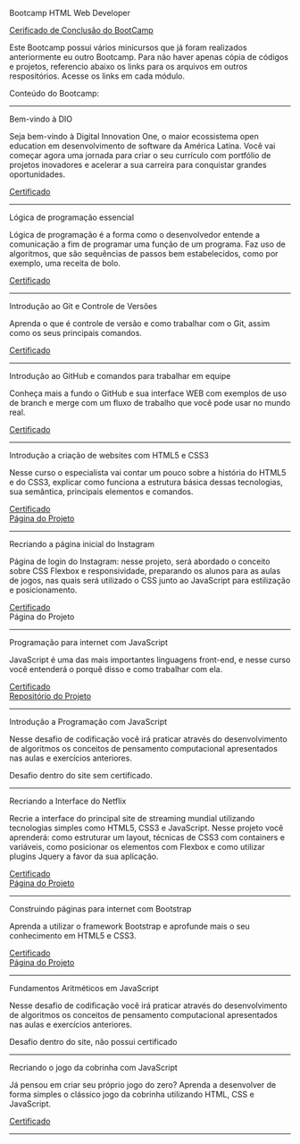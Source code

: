 Bootcamp HTML Web Developer

<a href="https://certificates.digitalinnovation.one/47876B54">Cerificado de Conclusão do BootCamp</a>

Este Bootcamp possui vários minicursos que já foram realizados anteriormente eu outro Bootcamp.
Para não haver apenas cópia de códigos e projetos, referencio abaixo os links para os arquivos em outros respositórios. Acesse os links em cada módulo.


Conteúdo do Bootcamp: 

***

Bem-vindo à DIO

Seja bem-vindo à Digital Innovation One, o maior ecossistema open education em desenvolvimento de software da América Latina. Você vai começar agora uma jornada para criar o seu currículo com portfólio de projetos inovadores e acelerar a sua carreira para conquistar grandes oportunidades.

<a href="https://certificates.digitalinnovation.one/80567A68">Certificado</a>

-----------------------------------------------------------------------

Lógica de programação essencial

Lógica de programação é a forma como o desenvolvedor entende a comunicação a fim de programar uma função de um programa. Faz uso de algoritmos, que são sequências de passos bem estabelecidos, como por exemplo, uma receita de bolo.

<a href="https://certificates.digitalinnovation.one/ED57AF2A">Certificado</a>

-----------------------------------------------------------------------

Introdução ao Git e Controle de Versões

Aprenda o que é controle de versão e como trabalhar com o Git, assim como os seus principais comandos.

<a href="https://certificates.digitalinnovation.one/0203A699">Certificado</a>

-----------------------------------------------------------------------

Introdução ao GitHub e comandos para trabalhar em equipe

Conheça mais a fundo o GitHub e sua interface WEB com exemplos de uso de branch e merge com um fluxo de trabalho que você pode usar no mundo real.

<a href="https://certificates.digitalinnovation.one/47DA6EFF">Certificado</a>

-----------------------------------------------------------------------

Introdução a criação de websites com HTML5 e CSS3

Nesse curso o especialista vai contar um pouco sobre a história do HTML5 e do CSS3, explicar como funciona a estrutura básica dessas tecnologias, sua semântica, principais elementos e comandos.

<a href="https://certificates.digitalinnovation.one/C45A3FE1">Certificado</a><br>
<a href="https://staelsabrina.github.io/BootCamp_JavaScript_Game_Developer/int_html_css/index.html">Página do Projeto</a>

-----------------------------------------------------------------------

Recriando a página inicial do Instagram

Página de login do Instagram: nesse projeto, será abordado o conceito sobre CSS Flexbox e responsividade, preparando os alunos para as aulas de jogos, nas quais será utilizado o CSS junto ao JavaScript para estilização e posicionamento.

<a href="https://certificates.digitalinnovation.one/F81BEDF8">Certificado</a><br>
<h href="https://staelsabrina.github.io/BootCamp_JavaScript_Game_Developer/ProjetoPaginaInicialdoInstagram/index.html">Página do Projeto</a>

-----------------------------------------------------------------------

Programação para internet com JavaScript

JavaScript é uma das mais importantes linguagens front-end, e nesse curso você entenderá o porquê disso e como trabalhar com ela.

<a href="https://certificates.digitalinnovation.one/19F5FE7A">Certificado</a><br>
<a href="https://github.com/staelsabrina/BootCamp_JavaScript_Game_Developer/tree/master/introducao_javascript">Repositório do Projeto</a>

-----------------------------------------------------------------------

Introdução a Programação com JavaScript

Nesse desafio de codificação você irá praticar através do desenvolvimento de algoritmos os conceitos de pensamento computacional apresentados nas aulas e exercícios anteriores.

Desafio dentro do site sem certificado. 

-----------------------------------------------------------------------

Recriando a Interface do Netflix

Recrie a interface do principal site de streaming mundial utilizando tecnologias simples como HTML5, CSS3 e JavaScript. Nesse projeto você aprenderá: como estruturar um layout, técnicas de CSS3 com containers e variáveis, como posicionar os elementos com Flexbox e como utilizar plugins Jquery a favor da sua aplicação.

<a href="https://certificates.digitalinnovation.one/1EAB273F">Certificado</a><br>
<a href="https://staelsabrina.github.io/BootCamp_JavaScript_Game_Developer/Projeto_Netflix/index.html">Página do Projeto</a>

-----------------------------------------------------------------------

Construindo páginas para internet com Bootstrap

Aprenda a utilizar o framework Bootstrap e aprofunde mais o seu conhecimento em HTML5 e CSS3.

<a href="https://certificates.digitalinnovation.one/978F9337">Certificado</a><br>
<a href="https://staelsabrina.github.io/Bootcamp_HTML_Web_Dev/Construindo_pag_Bootstrap/index.html">Página do Projeto</a>

-----------------------------------------------------------------------

Fundamentos Aritméticos em JavaScript

Nesse desafio de codificação você irá praticar através do desenvolvimento de algoritmos os conceitos de pensamento computacional apresentados nas aulas e exercícios anteriores.

Desafio dentro do site, não possui certificado

-----------------------------------------------------------------------

Recriando o jogo da cobrinha com JavaScript

Já pensou em criar seu próprio jogo do zero? Aprenda a desenvolver de forma simples o clássico jogo da cobrinha utilizando HTML, CSS e JavaScript.

<a href="https://certificates.digitalinnovation.one/3EBB7B6A">Certificado</a>


-----------------------------------------------------------------------




